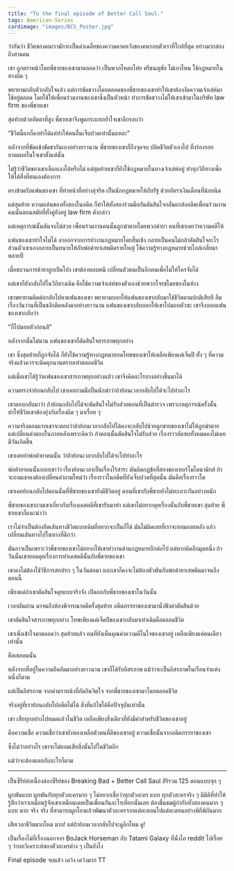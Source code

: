 ```yaml
---
title: "To the final episode of Better Call Saul."
tags: American-Series
cardimage: "images/BCS_Poster.jpg"
---
```


ว่ากันว่า ชีวิตของคนเรามักจะเป็นค่าเฉลี่ยของความคาดหวังของคนรอบตัวเราที่ใกล้ที่สุด อย่างมากสองถึงสามคน

เขา ถูกตราหน้าโดยพี่ชายของเขามาตลอดว่า เป็นพวกโหลยโท่ย ศรีธนญชัย ไม่เอาไหน ใช้กฎหมายในทางผิด ๆ

พยายามกลับตัวกลับใจแล้ว แต่การขัดขวางโดยตลอดของพี่ชายของเขาทำให้เขาต้องงัดความเจ้าเล่ห์มาใช้อยู่ตลอด โดยใช้ให้เพื่อนร่วมงานของเขาซึ่งเป็นหัวหน้า ทำการขัดขวางไม่ให้เขาเข้ามาในบริษัท law firm ของพี่ชายเขา

สุดท้ายด้วยอัตตาที่สูง พี่ชายเขาจึงพูดกระแทกย้ำใจเขาอีกรอบว่า

“ชีวิตนี้แกก็คงทำได้แค่ทำให้คนอื่นเจ็บปวดเท่านั้นแหละ”

หลังจากที่ขัดแข้งขัดขากันเองอย่างยาวนาน พี่ชายของเขาก็ถึงจุดจบ ปลิดชีวิตตัวเองไป ทิ้งร่องรอยบาดแผลในใจเขาตั้งแต่นั้น

ไม่รู้ว่าชีวิตของเขาเลือกเองได้หรือไม่ แต่สุดท้ายเขาก็ยังใช้กฎหมายในทางเจ้าเล่ห์อยู่ ทำทุกวิถีทางเพื่อให้ได้สิ่งที่ตนเองต้องการ

ตรงข้ามกับแฟนของเขา ที่ทำหน้าที่อย่างสุจริต เป็นนักกฎหมายให้กับรัฐ ด้วยอัตราเงินเดือนที่น้อยนิด

แต่สุดท้าย ความแค้นของทั้งสองในอดีต ก็ทำให้ทั้งสองร่วมมือกันตัดสินใจกลั่นแกล้งอดีตเพื่อนร่วมงานคนนั้นตอนสมัยที่ทั้งคู่ยังอยู่ law firm ดังกล่าว

แต่เหตุการณ์นั้นดันจบไม่สวย เพื่อนร่วมงานคนนั้นถูกฆ่าตายโดยพวกค้ายา คนที่เขาเคยว่าความคดีให้

แฟนของเขาทำใจไม่ได้ ลาออกจากการทำงานกฎหมายโดยสิ้นเชิง กลายเป็นคนไม่กล้าตัดสินใจอะไร ส่วนตัวเขาเองกลายเป็นทนายให้กับพ่อค้ายาเสพติดรายใหญ่ ใช้ความรู้ทางกฎหมายช่วยไกล่เกลี่ยมาหลายปี

เมื่อขบวนการค้ายาถูกเปิดโปง เขาต้องหลบหนี เปลี่ยนตัวตนเป็นอีกคนเพื่อไม่ให้ใครจับได้

แต่เขาก็ยังกลับไปในวิถีทางเดิม คือใช้ความเจ้าเล่ห์ของตัวเองช่วยพวกโจรขโมยของในห้าง

เขาพยายามติดต่อกลับไปหาแฟนของเขา พยายามบอกให้แฟนของเขากลับมาใช้ชีวิตตามปกติเสียที ลืมเรื่องวันวานที่เป็นชงักติดหลังมาอย่างยาวนาน แฟนของเขากลับบอกให้เขาไปมอบตัวซะ เขาจึงบอกแฟนของเขากลับว่า

“ก็ไปมอบตัวก่อนสิ”

หลังจากนั้นไม่นาน แฟนของเขาก็ตัดสินใจสารภาพทุกอย่าง

เขา ซึ่งสุดท้ายก็ถูกจับได้ ก็ยังใช้ความรู้ทางกฎหมายกดโทษของเขาให้เหลือเพียงแค่เจ็ดปี ทั้ง ๆ ที่ความจริงแล้วควรจะติดคุกนานตราบเท่าตลอดชีวิต

แต่เมื่อเขาได้รู้ว่าแฟนของเขาสารภาพทุกอย่างแล้ว เขาจึงคิดอะไรบางอย่างขึ้นมาได้

ความทรงจำย้อนกลับไป เขาเคยถามมือปืนนักฆ่าว่าถ้าย้อนเวลากลับไปได้จะไปทำอะไร

เขาตอบกลับมาว่า ถ้าย้อนกลับไปได้จะตัดสินใจไม่รับส่วยตอนที่เป็นตำรวจ เพราะเหตุการณ์ครั้งนั้นทำให้ชีวิตเขาต้องยุ่งกับเรื่องผิด ๆ มาเรื่อย ๆ

ความจริงตอนแรกเขาจะตอบว่าถ้าย้อนเวลากลับไปได้คงจะกลับไปช่วยลูกชายของเขาไม่ให้ถูกฆ่าตาย แต่เปลี่ยนคำตอบในภายหลังเพราะคิดว่า ถ้าตอนนั้นตัดสินใจไม่รับส่วย เรื่องราวบัดซบทั้งหมดคงไม่เคยมีวันเกิดขึ้น

เขาเคยทำพ่อค้ายาคนนั้น ว่าถ้าย้อนเวลากลับไปได้จะไปทำอะไร

พ่อค้ายาคนนั้นบอกเขาว่า เรื่องย้อนเวลาเป็นเรื่องไร้สาระ มันผิดกฎข้อที่สองของเทอร์โมไดนามิกส์ ถ้าจะถามเขาคงต้องเปลี่ยนคำถามใหม่ว่า เรื่องราวในอดีตที่ยังเจ็บปวดที่สุดนั้น มันคือเรื่องราวใด

เขาเคยย้อนกลับไปตอนนั้นที่พี่ชายของเขายังมีชีวิตอยู่ ตอนที่เขากับพี่ชายยังไม่ทะเลาะกันอย่างหนัก

พี่ชายของเขาถามเขาเกี่ยวกับเรื่องเคสคดีที่เขารับมาทำ แต่เขาไม่อยากคุยเรื่องนั้นกับพี่ชายเขา สุดท้าย พี่ชายเขาก็แนะนำว่า

เราไม่จำเป็นต้องยึดเส้นทางชีวิตแบบเดิมที่อยากจะเป็นก็ได้ มันไม่ผิดเลยที่เราจะยอมถอยหลัง แล้วเปลี่ยนเส้นทางไปในทางที่ดีกว่า

มันอาจเป็นเพราะว่าพี่ชายของเขาไม่อยากให้เขาทำงานด้านกฎหมายอีกต่อไป แต่หากคิดอีกมุมหนึ่ง ถ้าวันนั้นเขายอมคุยเรื่องการทำเคสคดีนั้นกับพี่ชายของเขา

เขาคงไม่ต้องใช้วิธีการสกปรก ๆ ในวันต่อมา และเขาก็คงจะไม่ต้องพัวพันกับพ่อค้ายาเสพติดมาจนถึงตอนนี้

เพียงแค่ถ้าเขาตัดสินใจคุยแบบจริงจัง เปิดอกกับพี่ชายของเขาในวันนั้น

เวลาผันผ่าน มาจนถึงห้องพิจารณาคดีครั้งสุดท้าย อดีตภรรยาของเขามานั่งฟังคำตัดสินด้วย

เขาตัดสินใจสารภาพทุกอย่าง โทษเพียงแค่เจ็ดปีของเขากลับมาเท่าเดิมคือตลอดชีวิต

เขาเพิ่งเข้าใจมาตลอดว่า สุดท้ายแล้ว คนที่ยังเห็นคุณค่าความดีในใจของเขาอยู่ เหลือเพียงแค่คนเดียวเท่านั้น

คือเธอคนนั้น 

หลังจากที่อยู่ในความอึดอัดมาอย่างยาวนาน เขาก็ได้รับอิสรภาพ แม้ว่าจะเป็นอิสรภาพในเรือนจำแห่งหนึ่งก็ตาม

แต่เป็นอิสรภาพ จากคำตราหน้าที่กัดกินจิตใจ จากพี่ชายของเขามาโดยตลอดชีวิต

จริงอยู่ที่เราย้อนกลับไปอดีตไม่ได้ สิ่งที่แก้ไขได้คือปัจจุบันเท่านั้น

เขา เสียทุกอย่างไปหมดแล้วในชีวิต เหลือเพียงสิ่งเดียวที่ยังมีค่าสำหรับชีวิตของเขาอยู่

คือความเชื่อ ความเชื่อว่าเขายังหลงเหลือตัวตนที่ดีของเขาอยู่ ความเชื่อนั้นจากอดีตภรรยาของเขา

ซึ่งไม่ว่าอย่างไร เขาจะไม่ยอมเสียสิ่งนั้นไปในชีวิตอีก

แม้ว่าจะต้องแลกกับอะไรก็ตาม

---

เป็นซีรีย์ต่อเนื่องสองซีรีย์ของ Breaking Bad + Better Call Saul สิริรวม 125 ตอนแบบจุก ๆ

ผูกพันแบบ ผูกพันกับทุกตัวละครมาก ๆ ไม่อยากเชื่อว่าทุกตัวละคร แบบ ทุกตัวละครจริง ๆ มีมิติที่ทำให้รู้สึกว่าเราเหมือนรู้จักเขาเหมือนเคยเป็นเพื่อนกันอะไรเทือกนั้นเลย ต้องชื่นชมผู้กำกับทั้งสองคนมาก ๆ แบบ มาก จริง จริง ที่สามารถผูกโยงแล้วพัฒนาตัวละครจากแต่ละตอนไปแต่ละตอนอย่างพิถีพิถันมาก

เสียเวลาชีวิตมากไหม มาก! แต่ถ้าย้อนเวลากลับไปจะดูอีกไหม ดู!

เป็นเรื่องไม่กี่เรื่องนอกจาก BoJack Horseman กับ Tatami Galaxy ที่นั่งไถ reddit ไปเรื่อย ๆ ว่าบทวิเคราะห์ของตัวละครต่าง ๆ เป็นยังไง

Final episode จบแล้ว เคว้ง เคว้งมาก TT
